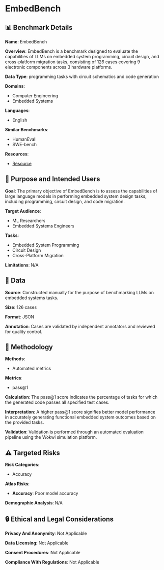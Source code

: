 # EmbedBench

## 📊 Benchmark Details

**Name**: EmbedBench

**Overview**: EmbedBench is a benchmark designed to evaluate the capabilities of LLMs on embedded system programming, circuit design, and cross-platform migration tasks, consisting of 126 cases covering 9 electronic components across 3 hardware platforms.

**Data Type**: programming tasks with circuit schematics and code generation

**Domains**:
- Computer Engineering
- Embedded Systems

**Languages**:
- English

**Similar Benchmarks**:
- HumanEval
- SWE-bench

**Resources**:
- [Resource](N/A)

## 🎯 Purpose and Intended Users

**Goal**: The primary objective of EmbedBench is to assess the capabilities of large language models in performing embedded system design tasks, including programming, circuit design, and code migration.

**Target Audience**:
- ML Researchers
- Embedded Systems Engineers

**Tasks**:
- Embedded System Programming
- Circuit Design
- Cross-Platform Migration

**Limitations**: N/A

## 💾 Data

**Source**: Constructed manually for the purpose of benchmarking LLMs on embedded systems tasks.

**Size**: 126 cases

**Format**: JSON

**Annotation**: Cases are validated by independent annotators and reviewed for quality control.

## 🔬 Methodology

**Methods**:
- Automated metrics

**Metrics**:
- pass@1

**Calculation**: The pass@1 score indicates the percentage of tasks for which the generated code passes all specified test cases.

**Interpretation**: A higher pass@1 score signifies better model performance in accurately generating functional embedded system outcomes based on the provided tasks.

**Validation**: Validation is performed through an automated evaluation pipeline using the Wokwi simulation platform.

## ⚠️ Targeted Risks

**Risk Categories**:
- Accuracy

**Atlas Risks**:
- **Accuracy**: Poor model accuracy

**Demographic Analysis**: N/A

## 🔒 Ethical and Legal Considerations

**Privacy And Anonymity**: Not Applicable

**Data Licensing**: Not Applicable

**Consent Procedures**: Not Applicable

**Compliance With Regulations**: Not Applicable
